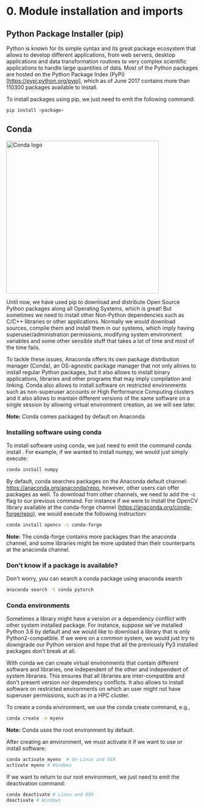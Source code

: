 # 0. Module installation and imports

## Python Package Installer (pip)

Python is known for its simple syntax and its great package ecosystem that allows to develop different applications, from web servers, desktop applications and data transformation routines to very complex scientific applications to handle large quantities of data. Most of the Python packages are hosted on the Python Package Index (PyPi)[https://pypi.python.org/pypi], which as of June 2017 contains more than 110300 packages available to install.

To install packages using pip, we just need to emit the following command:

```bash
pip install <package>
```
## Conda

<img src="https://camo.githubusercontent.com/fad01f2c15a7fc0326d7e9cc816f46757fc86ed8/68747470733a2f2f73332e616d617a6f6e6177732e636f6d2f636f6e64612d6465762f636f6e64615f6c6f676f2e737667" alt="Conda logo" style="width: 400px;"/>

Until now, we have used pip to download and distribute Open Source Python packages along all Operating Systems, which is great! But sometimes we need to install other Non-Python dependencies such as C/C++ libraries or other applications. Normally we would download sources, compile them and install them in our systems, which imply having superuser/administration permissions, modifying system environment variables and some other sensible stuff that takes a lot of time and most of the time fails.

To tackle these issues, Anaconda offers its own package distribution manager (Conda), an OS-agnostic package manager that not only allows to install regular Python packages, but it also allows to install binary applications, libraries and other programs that may imply compilation and linking. Conda also allows to install software on restricted environments such as non-superuser accounts or High Performance Computing clusters and it also allows to mantain different versions of the same software on a single session by allowing virtual environment creation, as we will see later.

**Note:** Conda comes packaged by default on Anaconda

### Installing software using conda

To install software using conda, we just need to emit the command conda install <package>. For example, if we wanted to install numpy, we would just simply execute:

```bash
conda install numpy
```

By default, conda searches packages on the Anaconda default channel: https://anaconda.org/anaconda/repo, however, other users can offer packages as well. To download from other channels, we need to add the -c flag to our previous command. For instance if we were to install the OpenCV library available at the conda-forge channel (https://anaconda.org/conda-forge/repo), we would execute the following instruction:

```bash
conda install opencv -c conda-forge
```

**Note:** The conda-forge contains more packages than the anaconda channel, and some libraries might be more updated than their counterparts at the anaconda channel.

### Don't know if a package is available?

Don't worry, you can search a conda package using anaconda search

```bash
anaconda search -t conda pytorch
```

### Conda environments

Sometimes a library might have a version or a dependency conflict with other system installed package. For instance, suppose we've installed Python 3.6 by default and we would like to download a library that is only Python2-compatible. If we were on a common system, we would just try to downgrade our Python version and hope that all the previously Py3 installed packages don't break at all.

With conda we can create virtual environments that contain different software and libraries, one independent of the other and independent of system libraries. This ensures that all libraries are inter-compatible and don't present version nor dependency conflicts. It also allows to install software on restricted environments on which an user might not have superuser permissions, such as in a HPC cluster.

To create a conda environment, we use the conda create command, e.g.,

```bash
conda create -n myenv
```

**Note:** Conda uses the root environment by default.

After creating an environment, we must activate it if we want to use or install software:

```bash
conda activate myenv  # On Linux and OSX
activate myenv # Windows
```

If we want to return to our root environment, we just need to emit the deactivation command:

```bash
conda deactivate # Linux and OSX
deactivate # Windows
```
